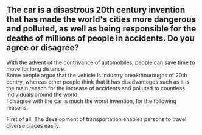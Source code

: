 ## The car is a disastrous 20th century invention that has made the world's cities more dangerous and polluted, as well as being responsible for the deaths of millions of people in accidents. Do you agree or disagree?

With the advent of the contrivance of automobiles, people can save time to move for long distance.<br>
Some people argue that the vehicle is industry breakthouroughs of 20th centry, whereas other people think that it has disadvantages such as it is the main reason for the increase of accidents and polluted to countless individuals around the world.<br>
I disagree with the car is much the worst invention, for the following reasons.


First of all, The development of transportation enables persons to travel diverse places easily.

